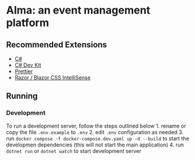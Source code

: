 # Alma: an event management platform

## Recommended Extensions
- [C#](https://marketplace.visualstudio.com/items?itemName=ms-dotnettools.csharp)
- [C# Dev Kit](https://marketplace.visualstudio.com/items?itemName=ms-dotnettools.csdevkit)
- [Prettier](https://marketplace.visualstudio.com/items?itemName=esbenp.prettier-vscode)
- [Razor / Blazor CSS IntelliSense](https://marketplace.visualstudio.com/items?itemName=kevin-chatham.aspnetcorerazor-html-css-class-completion)


## Running

### Development
To run a development server, follow the steps outlined below
    1. rename or copy the file `.env.example` to `.env`
    2. edit `.env` configuration as needed
    3. run `docker compose -f docker-compose.dev.yaml up -d --build` to start the developmen dependencies (this will not start the main application)
    4. run `dotnet run` or `dotnet watch` to start development server
